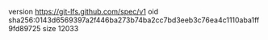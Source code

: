 version https://git-lfs.github.com/spec/v1
oid sha256:0143d6569397a2f446ba273b74ba2cc7bd3eeb3c76ea4c1110aba1ff9fd89725
size 12033
